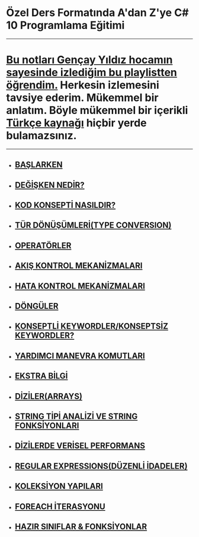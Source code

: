 # Özel Ders Formatında A'dan Z'ye C# 10 Programlama Eğitimi

***
# [Bu notları Gençay Yıldız hocamın sayesinde izlediğim bu playlistten öğrendim.](https://www.youtube.com/playlist?list=PLQVXoXFVVtp1o3nq3-IXv42bPaFlzroBE)  Herkesin izlemesini tavsiye ederim. Mükemmel bir anlatım. Böyle mükemmel bir içerikli [Türkçe kaynağı](https://www.youtube.com/c/Gen%C3%A7ayY%C4%B1ld%C4%B1z) hiçbir yerde bulamazsınız.
***

- ## [BAŞLARKEN](https://github.com/musauyumaznotes/CSharp_10_Programlama_Egitimi/blob/main/1-Ba%C5%9Flarken/ReadMe.md)
- ## [DEĞİŞKEN NEDİR?](https://github.com/musauyumaznotes/CSharp_10_Programlama_Egitimi/blob/main/2-De%C4%9Fi%C5%9Fken%20Nedir/ReadMe.md)
- ## [KOD KONSEPTİ NASILDIR?](https://github.com/musauyumaznotes/CSharp_10_Programlama_Egitimi/blob/main/3-Kod%20Konsepti%20Nas%C4%B1ld%C4%B1r/ReadMe.md)
- ## [TÜR DÖNÜŞÜMLERİ(TYPE CONVERSION)](https://github.com/musauyumaznotes/CSharp_10_Programlama_Egitimi/blob/main/4-T%C3%BCr%20D%C3%B6n%C3%BC%C5%9F%C3%BCmleri(Type%20Conversion)/ReadMe.md)
- ## [OPERATÖRLER](https://github.com/musauyumaznotes/CSharp_10_Programlama_Egitimi/blob/main/5-Operat%C3%B6rler/ReadMe.md)
- ## [AKIŞ KONTROL MEKANİZMALARI](https://github.com/musauyumaz/CSharp_10_Programlama_Egitimi/blob/main/6-Ak%C4%B1%C5%9F%20Kontrol%20Mekanizmalar%C4%B1/ReadMe.md)
- ## [HATA KONTROL MEKANİZMALARI](https://github.com/musauyumaz/CSharp_10_Programlama_Egitimi/blob/main/7-Hata%20Kontrol%20Mekanizmalar%C4%B1/ReadMe.md)
- ## [DÖNGÜLER](https://github.com/musauyumaz/CSharp_10_Programlama_Egitimi/blob/main/8-D%C3%B6ng%C3%BCler/ReadMe.md)
- ## [KONSEPTLİ KEYWORDLER/KONSEPTSİZ KEYWORDLER?](https://github.com/musauyumaz/CSharp_10_Programlama_Egitimi/blob/main/9-Konseptli%20Keywordler%26Konseptsiz%20Keywordler/ReadMe.md)
- ## [YARDIMCI MANEVRA KOMUTLARI](https://github.com/musauyumaz/CSharp_10_Programlama_Egitimi/blob/main/10-%20Yard%C4%B1mc%C4%B1%20Manevra%20Komutlar%C4%B1/ReadMe.md)
- ## [EKSTRA BİLGİ](https://github.com/musauyumaz/CSharp_10_Programlama_Egitimi/blob/main/11-Ekstra%20Bilgi/ReadMe.md)
- ## [DİZİLER(ARRAYS)](https://github.com/musauyumaz/CSharp_10_Programlama_Egitimi/blob/main/12-Diziler(Arrays)/ReadMe.md)
- ## [STRING TİPİ ANALİZİ VE STRING FONKSİYONLARI](https://github.com/musauyumaz/CSharp_10_Programlama_Egitimi/blob/main/13-String%20Tipi%20Analizi%20ve%20String%20Fonksiyonlar%C4%B1/ReadMe.md)
- ## [DİZİLERDE VERİSEL PERFORMANS](https://github.com/musauyumaz/CSharp_10_Programlama_Egitimi/blob/main/14%20-%20Dizilerde%20Verisel%20Performans/ReadMe.md)
- ## [REGULAR EXPRESSIONS(DÜZENLİ İDADELER)](https://github.com/musauyumaz/CSharp_10_Programlama_Egitimi/blob/main/15-Regular%20Expressions(D%C3%BCzenli%20%C4%B0fadeler)/ReadMe.md)
- ## [KOLEKSİYON YAPILARI](https://github.com/musauyumaz/CSharp_10_Programlama_Egitimi/blob/main/16-Koleksiyon%20Yap%C4%B1lar%C4%B1/ReadMe.md)
- ## [FOREACH İTERASYONU](https://github.com/musauyumaz/CSharp_10_Programlama_Egitimi/tree/main/17-Foreach%20Iterasyonu)
- ## [HAZIR SINIFLAR & FONKSİYONLAR](https://github.com/musauyumaz/CSharp_10_Programlama_Egitimi/blob/main/18-Haz%C4%B1r%20S%C4%B1n%C4%B1flar%20%26%20Fonksiyonlar/ReadMe.md)
